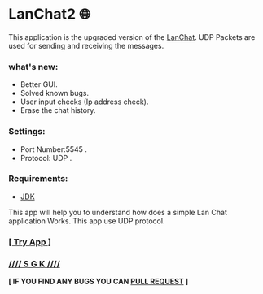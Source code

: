 # LanChat2 :globe_with_meridians:
This application is the upgraded version of the [LanChat](https://github.com/0xpulsar/LanChat). UDP Packets are used for sending and receiving the messages.

### what's new:
* Better GUI.
* Solved known bugs.
* User input checks (Ip address check).
* Erase the chat history.

### Settings:
* Port Number:5545 .
* Protocol: UDP .
### Requirements:
* [JDK](http://www.oracle.com/technetwork/java/javase/downloads/jdk8-downloads-2133151.html)


This app will help you to understand how does a simple Lan Chat application Works. This app use UDP protocol.
### [[ Try App ]](https://github.com/0xpulsar/LanChat2/raw/master/LanChat.jar)

### [//// S G K ////](http://sgkcreations.blogspot.in)

**[ IF YOU FIND ANY BUGS YOU CAN [PULL REQUEST](https://github.com/0xpulsar/LanChat2/pulls) ]**

